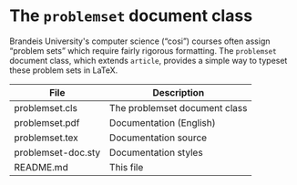 # The `problemset` document class

Brandeis University's computer science (“cosi”) courses often assign “problem
sets” which require fairly rigorous formatting. The `problemset` document
class, which extends `article`, provides a simple way to typeset these problem
sets in LaTeX.

File               | Description
-------------------|------------------------------
problemset.cls     | The problemset document class
problemset.pdf     | Documentation (English)
problemset.tex     | Documentation source
problemset-doc.sty | Documentation styles
README.md          | This file
